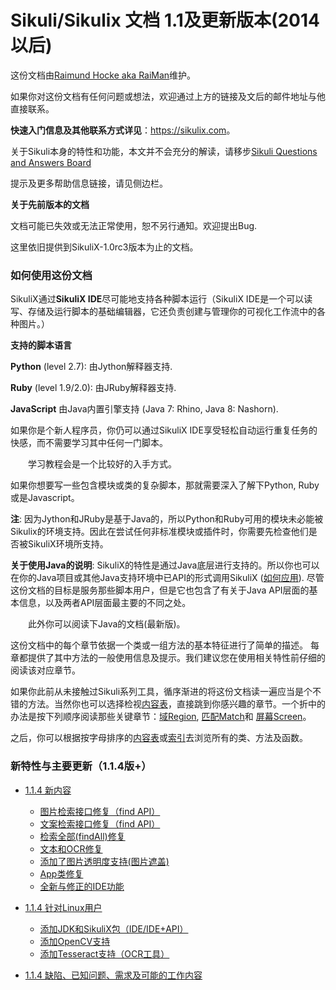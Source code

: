 # Sikuli/Sikulix 文档 1.1及更新版本(2014以后)
这份文档由[Raimund Hocke aka RaiMan](https://launchpad.net/~raimund-hocke)维护。

如果你对这份文档有任何问题或想法，欢迎通过上方的链接及文后的邮件地址与他直接联系。

**快速入门信息及其他联系方式详见**：<https://sikulix.com>。

关于Sikuli本身的特性和功能，本文并不会充分的解读，请移步[Sikuli Questions and Answers Board](https://answers.launchpad.net/sikuli)

提示及更多帮助信息链接，请见侧边栏。

**关于先前版本的文档**

文档可能已失效或无法正常使用，恕不另行通知。欢迎提出Bug.

这里依旧提供到SikuliX-1.0rc3版本为止的文档。

### 如何使用这份文档
SikuliX通过**SikuliX IDE**尽可能地支持各种脚本运行（SikuliX IDE是一个可以读写、存储及运行脚本的基础编辑器，它还负责创建与管理你的可视化工作流中的各种图片。）

**支持的脚本语言**

**Python** (level 2.7): 由Jython解释器支持.

**Ruby** (level 1.9/2.0): 由JRuby解释器支持.

**JavaScript** 由Java内置引擎支持 (Java 7: Rhino, Java 8: Nashorn).

如果你是个新人程序员，你仍可以通过SikuliX IDE享受轻松自动运行重复任务的快感，而不需要学习其中任何一门脚本。

　　学习教程会是一个比较好的入手方式。

如果你想要写一些包含模块或类的复杂脚本，那就需要深入了解下Python, Ruby或是Javascript。

**注**: 因为Jython和JRuby是基于Java的，所以Python和Ruby可用的模块未必能被Sikulix的环境支持。因此在尝试任何非标准模块或插件时，你需要先检查他们是否被SikuliX环境所支持。

**关于使用Java的说明**: SikuliX的特性是通过Java底层进行支持的。所以你也可以在你的Java项目或其他Java支持环境中已API的形式调用SikuliX ([如何应用](https://sikulix-2014.readthedocs.io/en/latest/faq/030-java-dev.html)). 尽管这份文档的目标是服务那些脚本用户，但是它也包含了有关于Java API层面的基本信息，以及两者API层面最主要的不同之处。

　　此外你可以阅读下Java的文档(最新版)。

这份文档中的每个章节依据一个类或一组方法的基本特征进行了简单的描述。
 每章都提供了其中方法的一般使用信息及提示。我们建议您在使用相关特性前仔细的阅读该对应章节。 

如果你此前从未接触过Sikuli系列工具，循序渐进的将这份文档读一遍应当是个不错的方法。当然你也可以选择检视[内容表](https://sikulix-2014.readthedocs.io/en/latest/toc.html)，直接跳到你感兴趣的章节。一个折中的办法是按下列顺序阅读那些关键章节：[域Region](https://sikulix-2014.readthedocs.io/en/latest/region.html#Region), [匹配Match](https://sikulix-2014.readthedocs.io/en/latest/match.html#Match)和 [屏幕Screen](https://sikulix-2014.readthedocs.io/en/latest/screen.html#Screen)。

之后，你可以根据按字母排序的[内容表](https://sikulix-2014.readthedocs.io/en/latest/toc.html)或[索引](https://sikulix-2014.readthedocs.io/en/latest/genindex.html)去浏览所有的类、方法及函数。

### 新特性与主要更新（1.1.4版+）

- [1.1.4 新内容](https://sikulix-2014.readthedocs.io/en/latest/news.html)
  - [图片检索接口修复（find API）](https://sikulix-2014.readthedocs.io/en/latest/news.html#revision-of-the-image-find-api)
  - [文案检索接口修复（find API）](https://sikulix-2014.readthedocs.io/en/latest/news.html#revision-of-the-text-find-api)
  - [检索全部(findAll)修复](https://sikulix-2014.readthedocs.io/en/latest/news.html#revision-of-the-findall-feature)
  - [文本和OCR修复](https://sikulix-2014.readthedocs.io/en/latest/news.html#revision-of-the-text-and-ocr-feature)
  - [添加了图片透明度支持(图片遮盖)](https://sikulix-2014.readthedocs.io/en/latest/news.html#using-images-with-transparent-parts-masked-images)
  - [App类修复](https://sikulix-2014.readthedocs.io/en/latest/news.html#app-class-revised)
  - [全新与修正的IDE功能](https://sikulix-2014.readthedocs.io/en/latest/news.html#new-and-revised-features-in-the-ide)

- [1.1.4 针对Linux用户](https://sikulix-2014.readthedocs.io/en/latest/newslinux.html)
  - [添加JDK和SikuliX包（IDE/IDE+API）](https://sikulix-2014.readthedocs.io/en/latest/newslinux.html#getting-a-jdk-and-the-sikulix-packages-ide-and-or-api)
  - [添加OpenCV支持](https://sikulix-2014.readthedocs.io/en/latest/newslinux.html#getting-the-opencv-support-ready)
  - [添加Tesseract支持（OCR工具）](https://sikulix-2014.readthedocs.io/en/latest/newslinux.html#getting-the-tesseract-support-ready)

- [1.1.4 缺陷、已知问题、需求及可能的工作内容](https://sikulix-2014.readthedocs.io/en/latest/newsbugs.html)



















